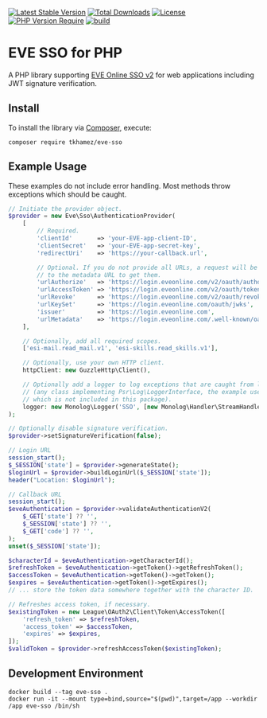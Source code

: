 [![Latest Stable Version](http://poser.pugx.org/tkhamez/eve-sso/v)](https://packagist.org/packages/tkhamez/eve-sso) 
[![Total Downloads](http://poser.pugx.org/tkhamez/eve-sso/downloads)](https://packagist.org/packages/tkhamez/eve-sso) 
[![License](http://poser.pugx.org/tkhamez/eve-sso/license)](https://packagist.org/packages/tkhamez/eve-sso) 
[![PHP Version Require](http://poser.pugx.org/tkhamez/eve-sso/require/php)](https://packagist.org/packages/tkhamez/eve-sso)
[![build](https://github.com/tkhamez/eve-sso-php/workflows/test/badge.svg)](https://github.com/tkhamez/eve-sso-php/actions)

# EVE SSO for PHP

A PHP library supporting [EVE Online SSO v2](https://developers.eveonline.com/docs/services/sso/) 
for web applications including JWT signature verification.

## Install

To install the library via [Composer](http://getcomposer.org/), execute:

```shell
composer require tkhamez/eve-sso
```

## Example Usage

These examples do not include error handling. Most methods throw exceptions which should be caught.

```php
// Initiate the provider object.
$provider = new Eve\Sso\AuthenticationProvider(
    [
        // Required.
        'clientId'       => 'your-EVE-app-client-ID',
        'clientSecret'   => 'your-EVE-app-secret-key',
        'redirectUri'    => 'https://your-callback.url',

        // Optional. If you do not provide all URLs, a request will be made
        // to the metadata URL to get them.
        'urlAuthorize'   => 'https://login.eveonline.com/v2/oauth/authorize',
        'urlAccessToken' => 'https://login.eveonline.com/v2/oauth/token',
        'urlRevoke'      => 'https://login.eveonline.com/v2/oauth/revoke',
        'urlKeySet'      => 'https://login.eveonline.com/oauth/jwks',
        'issuer'         => 'https://login.eveonline.com',
        'urlMetadata'    => 'https://login.eveonline.com/.well-known/oauth-authorization-server',
    ],

    // Optionally, add all required scopes.
    ['esi-mail.read_mail.v1', 'esi-skills.read_skills.v1'],

    // Optionally, use your own HTTP client.
    httpClient: new GuzzleHttp\Client(),

    // Optionally add a logger to log exceptions that are caught from libraries
    // (any class implementing Psr\Log\LoggerInterface, the example uses monolog/monolog
    // which is not included in this package).
    logger: new Monolog\Logger('SSO', [new Monolog\Handler\StreamHandler('/path/to/logfile')])
);

// Optionally disable signature verification.
$provider->setSignatureVerification(false);
```

```php
// Login URL
session_start();
$_SESSION['state'] = $provider->generateState();
$loginUrl = $provider->buildLoginUrl($_SESSION['state']);
header("Location: $loginUrl");
```

```php
// Callback URL
session_start();
$eveAuthentication = $provider->validateAuthenticationV2(
    $_GET['state'] ?? '', 
    $_SESSION['state'] ?? '', 
    $_GET['code'] ?? '',
);
unset($_SESSION['state']);

$characterId = $eveAuthentication->getCharacterId();
$refreshToken = $eveAuthentication->getToken()->getRefreshToken();
$accessToken = $eveAuthentication->getToken()->getToken();
$expires = $eveAuthentication->getToken()->getExpires();
// ... store the token data somewhere together with the character ID.
```

```php
// Refreshes access token, if necessary.
$existingToken = new League\OAuth2\Client\Token\AccessToken([
    'refresh_token' => $refreshToken,
    'access_token' => $accessToken,
    'expires' => $expires,
]);
$validToken = $provider->refreshAccessToken($existingToken);
```

## Development Environment

```shell
docker build --tag eve-sso .
docker run -it --mount type=bind,source="$(pwd)",target=/app --workdir /app eve-sso /bin/sh
```
